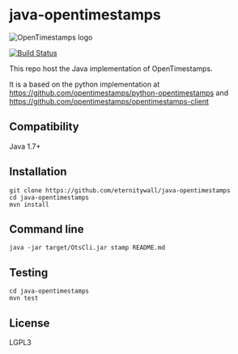 # java-opentimestamps


![OpenTimestamps logo](https://raw.githubusercontent.com/opentimestamps/logo/master/white-bg/website-horizontal-350x75.png)

[![Build Status](https://travis-ci.org/eternitywall/java-opentimestamps.svg?branch=master)](https://travis-ci.org/eternitywall/java-opentimestamps)

This repo host the Java implementation of OpenTimestamps.

It is a based on the python implementation at https://github.com/opentimestamps/python-opentimestamps and https://github.com/opentimestamps/opentimestamps-client

## Compatibility

Java 1.7+

## Installation

```
git clone https://github.com/eternitywall/java-opentimestamps
cd java-opentimestamps
mvn install
```

## Command line

```
java -jar target/OtsCli.jar stamp README.md
```

## Testing

```
cd java-opentimestamps
mvn test
```

## License

LGPL3

